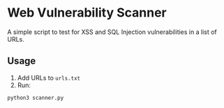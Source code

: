 # Web Vulnerability Scanner

A simple script to test for XSS and SQL Injection vulnerabilities in a list of URLs.

## Usage
1. Add URLs to `urls.txt`
2. Run:
```bash
python3 scanner.py
```
